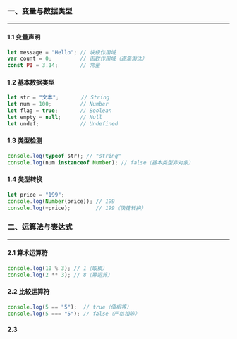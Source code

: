 ### 一、变量与数据类型

---

#### 1.1 变量声明

```javascript
let message = "Hello"; // 块级作用域
var count = 0;         // 函数作用域（逐渐淘汰）
const PI = 3.14;       // 常量
```

#### 1.2 基本数据类型

```javascript
let str = "文本";       // String
let num = 100;         // Number
let flag = true;       // Boolean
let empty = null;      // Null
let undef;             // Undefined
```

#### 1.3 类型检测

```javascript
console.log(typeof str); // "string"
console.log(num instanceof Number); // false（基本类型非对象）
```

#### 1.4 类型转换

```javascript
let price = "199";
console.log(Number(price)); // 199
console.log(+price);        // 199（快捷转换）
```



### 二、运算法与表达式

---

#### 2.1 算术运算符

```javascript
console.log(10 % 3); // 1（取模）
console.log(2 ** 3); // 8（幂运算）
```

#### 2.2 比较运算符

```javascript
console.log(5 == "5");  // true（值相等）
console.log(5 === "5"); // false（严格相等）
```

#### 2.3 



























































































